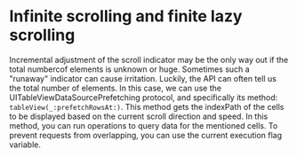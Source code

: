 #  Infinite scrolling and finite lazy scrolling

Incremental adjustment of the scroll indicator may be the only way out if the total numbercof elements is unknown or huge. Sometimes such a "runaway" indicator can cause irritation. 
Luckily, the API can often tell us the total number of elements. In this case, we can use the UITableViewDataSourcePrefetching protocol, and specifically its method: `tableView(_:prefetchRowsAt:)`. This method gets the indexPath of the cells to be displayed based on the current scroll direction and speed. In this method, you can run operations to query data for the mentioned cells.
To prevent requests from overlapping, you can use the current execution flag variable.
